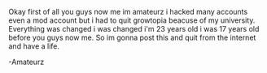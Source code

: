 Okay first of all you guys now me im amateurz i hacked many accounts even a mod account but i had to quit growtopia beacuse of my 
university. Everything was changed i was changed i'm 23 years old i was 17 years old before you guys now me. So im gonna post this and quit
from the internet and have a life.


-Amateurz